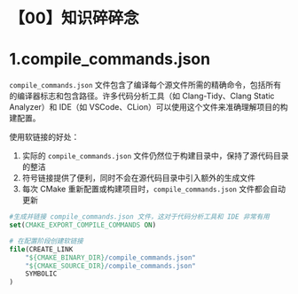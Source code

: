 # 【00】知识碎碎念
# 1.compile_commands.json
`compile_commands.json` 文件包含了编译每个源文件所需的精确命令，包括所有的编译器标志和包含路径。许多代码分析工具（如 Clang-Tidy、Clang Static Analyzer）和 IDE（如 VSCode、CLion）可以使用这个文件来准确理解项目的构建配置。

使用软链接的好处：

1. 实际的 `compile_commands.json` 文件仍然位于构建目录中，保持了源代码目录的整洁
2. 符号链接提供了便利，同时不会在源代码目录中引入额外的生成文件
3. 每次 CMake 重新配置或构建项目时，`compile_commands.json` 文件都会自动更新

```CMake
#生成并链接 compile_commands.json 文件，这对于代码分析工具和 IDE 非常有用
set(CMAKE_EXPORT_COMPILE_COMMANDS ON)

# 在配置阶段创建软链接
file(CREATE_LINK
    "${CMAKE_BINARY_DIR}/compile_commands.json"
    "${CMAKE_SOURCE_DIR}/compile_commands.json"
    SYMBOLIC
)
```